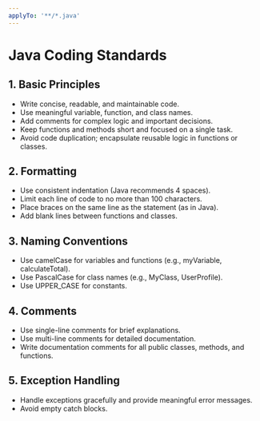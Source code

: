 ```yaml
---
applyTo: '**/*.java'
---
```

# Java Coding Standards

## 1. Basic Principles
- Write concise, readable, and maintainable code.
- Use meaningful variable, function, and class names.
- Add comments for complex logic and important decisions.
- Keep functions and methods short and focused on a single task.
- Avoid code duplication; encapsulate reusable logic in functions or classes.

## 2. Formatting
- Use consistent indentation (Java recommends 4 spaces).
- Limit each line of code to no more than 100 characters.
- Place braces on the same line as the statement (as in Java).
- Add blank lines between functions and classes.

## 3. Naming Conventions
- Use camelCase for variables and functions (e.g., myVariable, calculateTotal).
- Use PascalCase for class names (e.g., MyClass, UserProfile).
- Use UPPER_CASE for constants.

## 4. Comments
- Use single-line comments for brief explanations.
- Use multi-line comments for detailed documentation.
- Write documentation comments for all public classes, methods, and functions.

## 5. Exception Handling
- Handle exceptions gracefully and provide meaningful error messages.
- Avoid empty catch blocks.
